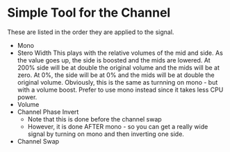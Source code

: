 # Simple Tool for the Channel

These are listed in the order they are applied to the signal.
- Mono
- Stero Width
  This plays with the relative volumes of the mid and side. 
  As the value goes up, the side is boosted and the mids are lowered.
  At 200% side will be at double the original volume and the mids will be
  at zero. At 0%, the side will be at 0% and the mids will be at double the
  original volume. Obviously, this is the same as turnning on mono - but with
  a volume boost. Prefer to use mono instead since it takes less CPU power.
- Volume
- Channel Phase Invert
  - Note that this is done before the channel swap
  - However, it is done AFTER mono - so you can get a really wide
    signal by turning on mono and then inverting one side.
- Channel Swap

